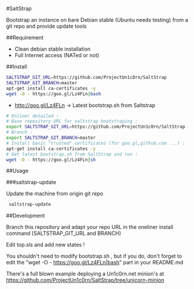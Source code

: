 #SaltStrap

Bootstrap an instance on bare Debian stable (Ubuntu needs testing) from a git repo and provide update tools

##Requirement

 * Clean debian stable installation
 * Full Internet access (NATed or not)

##Install 

```bash
SALTSTRAP_GIT_URL=https://github.com/ProjectUn1c0rn/SaltStrap
SALTSTRAP_GIT_BRANCH=master
apt-get install ca-certificates -y
wget -O - https://goo.gl/Lz4FLn|bash
```

 * http://goo.gl/Lz4FLn -> Latest bootstrap.sh from Saltstrap

```bash
# Onliner detailed :
# Base repository URL for saltstrap bootstraping :
export SALTSTRAP_GIT_URL=https://github.com/ProjectUn1c0rn/SaltStrap
# Branch :
export SALTSTRAP_GIT_BRANCH=master
# Install basic "trusted" certificates (for goo.gl,github.com ...) :
apt-get install ca-certificates -y
# Get latest bootstrap.sh from SaltStrap and run :
wget -O - https://goo.gl/Lz4FLn|sh
```


##Usage

###saltstrap-update

Update the machine from origin git repo

```bash
 saltstrap-update
```

##Development

Branch this repository and adapt your repo URL in the oneliner install command (SALTSTRAP_GIT_URL and BRANCH)

Edit top.sls and add new states !

You shouldn't need to modify bootstrap.sh , but if you do, don't forget to edit the "wget -O - https://goo.gl/Lz4FLn|bash" part in your README.md

There's a full blown example deploying a Un1c0rn.net minion's at https://github.com/ProjectUn1c0rn/SaltStrap/tree/unicorn-minion


